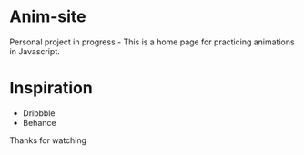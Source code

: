 <h1>Anim-site</h1>

Personal project in progress - This is a home page for practicing animations in Javascript.

<h1>Inspiration</h1>
<ul>
  <li>Dribbble</li>
  <li>Behance</li>
</ul>

Thanks for watching
